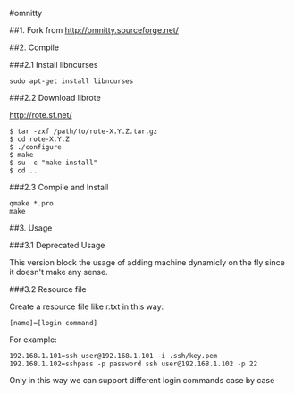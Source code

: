 #omnitty

##1. Fork from http://omnitty.sourceforge.net/

##2. Compile

###2.1 Install libncurses

    sudo apt-get install libncurses

###2.2 Download librote

http://rote.sf.net/

    $ tar -zxf /path/to/rote-X.Y.Z.tar.gz
    $ cd rote-X.Y.Z
    $ ./configure
    $ make
    $ su -c "make install"
    $ cd ..

###2.3 Compile and Install

    qmake *.pro
    make

##3. Usage

###3.1 Deprecated Usage

This version block the usage of adding machine dynamicly on the fly since it doesn't make any sense.

###3.2 Resource file

Create a resource file like r.txt in this way:

    [name]=[login command]

For example:

    192.168.1.101=ssh user@192.168.1.101 -i .ssh/key.pem
    192.168.1.102=sshpass -p password ssh user@192.168.1.102 -p 22

Only in this way we can support different login commands case by case



